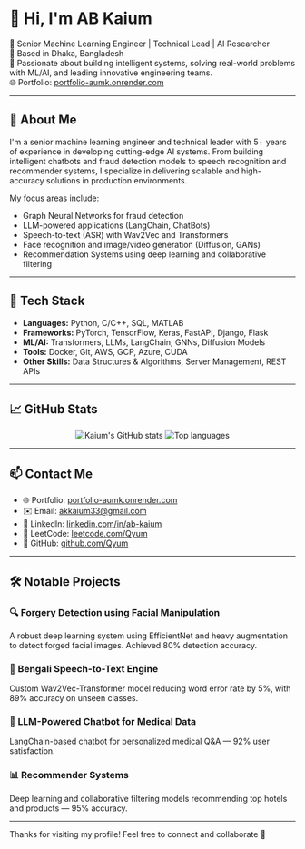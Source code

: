 # 👋 Hi, I'm AB Kaium

🎯 Senior Machine Learning Engineer | Technical Lead | AI Researcher  
📍 Based in Dhaka, Bangladesh  
🔬 Passionate about building intelligent systems, solving real-world problems with ML/AI, and leading innovative engineering teams.  
🌐 Portfolio: [portfolio-aumk.onrender.com](https://portfolio-aumk.onrender.com/)

---

## 🚀 About Me

I'm a senior machine learning engineer and technical leader with 5+ years of experience in developing cutting-edge AI systems. From building intelligent chatbots and fraud detection models to speech recognition and recommender systems, I specialize in delivering scalable and high-accuracy solutions in production environments.

My focus areas include:
- Graph Neural Networks for fraud detection
- LLM-powered applications (LangChain, ChatBots)
- Speech-to-text (ASR) with Wav2Vec and Transformers
- Face recognition and image/video generation (Diffusion, GANs)
- Recommendation Systems using deep learning and collaborative filtering

---

## 🧠 Tech Stack

- **Languages:** Python, C/C++, SQL, MATLAB  
- **Frameworks:** PyTorch, TensorFlow, Keras, FastAPI, Django, Flask  
- **ML/AI:** Transformers, LLMs, LangChain, GNNs, Diffusion Models  
- **Tools:** Docker, Git, AWS, GCP, Azure, CUDA  
- **Other Skills:** Data Structures & Algorithms, Server Management, REST APIs  

---

## 📈 GitHub Stats

<p align="center">
  <img src="https://github-readme-stats.vercel.app/api?username=Qyum&show_icons=true&theme=default" alt="Kaium's GitHub stats" />
  <img src="https://github-readme-stats.vercel.app/api/top-langs/?username=Qyum&layout=compact&theme=default" alt="Top languages" />
</p>

---

## 📫 Contact Me

- 🌐 Portfolio: [portfolio-aumk.onrender.com](https://portfolio-aumk.onrender.com)  
- ✉️ Email: [akkaium33@gmail.com](mailto:akkaium33@gmail.com)  
- 🔗 LinkedIn: [linkedin.com/in/ab-kaium](https://www.linkedin.com/in/ab-kaium/)  
- 🧠 LeetCode: [leetcode.com/Qyum](https://leetcode.com/Qyum)  
- 🐙 GitHub: [github.com/Qyum](https://github.com/Qyum)

---

## 🛠️ Notable Projects

### 🔍 Forgery Detection using Facial Manipulation
A robust deep learning system using EfficientNet and heavy augmentation to detect forged facial images. Achieved 80% detection accuracy.

### 🧾 Bengali Speech-to-Text Engine
Custom Wav2Vec-Transformer model reducing word error rate by 5%, with 89% accuracy on unseen classes.

### 🧠 LLM-Powered Chatbot for Medical Data
LangChain-based chatbot for personalized medical Q&A — 92% user satisfaction.

### 📊 Recommender Systems
Deep learning and collaborative filtering models recommending top hotels and products — 95% accuracy.

---

Thanks for visiting my profile! Feel free to connect and collaborate 🚀
